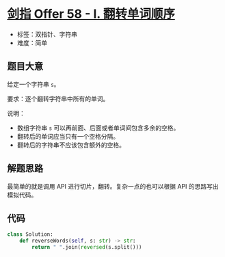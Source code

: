 # [剑指 Offer 58 - I. 翻转单词顺序](https://leetcode-cn.com/problems/fan-zhuan-dan-ci-shun-xu-lcof/)

- 标签：双指针、字符串
- 难度：简单

## 题目大意

给定一个字符串 `s`。

要求：逐个翻转字符串中所有的单词。

说明：

- 数组字符串 `s` 可以再前面、后面或者单词间包含多余的空格。
- 翻转后的单词应当只有一个空格分隔。
- 翻转后的字符串不应该包含额外的空格。

## 解题思路

最简单的就是调用 API 进行切片，翻转。复杂一点的也可以根据 API 的思路写出模拟代码。

## 代码

```Python
class Solution:
    def reverseWords(self, s: str) -> str:
        return " ".join(reversed(s.split()))
```

